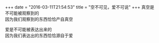 +++
date = "2016-03-11T21:54:53"
title = "空不可见，爱不可说"
+++
真空是不可能被观察到的  
因为我们观察到的东西恰恰产自真空  
  
爱是不可能被表达出来的  
因为我们表达出的东西恰恰源自于爱  